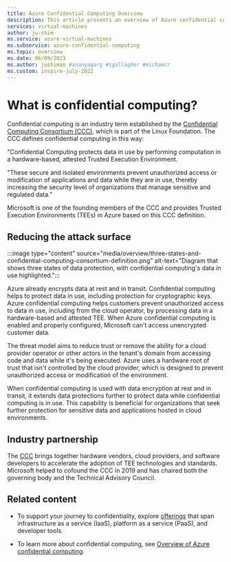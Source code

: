 ```yaml
---
title: Azure Confidential Computing Overview
description: This article presents an overview of Azure confidential computing.
services: virtual-machines
author: ju-shim
ms.service: azure-virtual-machines
ms.subservice: azure-confidential-computing
ms.topic: overview
ms.date: 06/09/2023
ms.author: jushiman #ananyagarg #sgallagher #michamcr
ms.custom: inspire-july-2022
---
```


# What is confidential computing?

Confidential computing is an industry term established by the [Confidential Computing Consortium (CCC)](https://confidentialcomputing.io/wp-content/uploads/sites/10/2023/03/CCC_outreach_whitepaper_updated_November_2022.pdf), which is part of the Linux Foundation. The CCC defines confidential computing in this way:

"Confidential Computing protects data in use by performing computation in a hardware-based, attested Trusted Execution Environment.

"These secure and isolated environments prevent unauthorized access or modification of applications and data while they are in use, thereby increasing the security level of organizations that manage sensitive and regulated data."

Microsoft is one of the founding members of the CCC and provides Trusted Execution Environments (TEEs) in Azure based on this CCC definition.

## Reducing the attack surface

:::image type="content" source="media/overview/three-states-and-confidential-computing-consortium-definition.png" alt-text="Diagram that shows three states of data protection, with confidential computing's data in use highlighted.":::

Azure already encrypts data at rest and in transit. Confidential computing helps to protect data in use, including protection for cryptographic keys. Azure confidential computing helps customers prevent unauthorized access to data in use, including from the cloud operator, by processing data in a hardware-based and attested TEE. When Azure confidential computing is enabled and properly configured, Microsoft can't access unencrypted customer data.

The threat model aims to reduce trust or remove the ability for a cloud provider operator or other actors in the tenant's domain from accessing code and data while it's being executed. Azure uses a hardware root of trust that isn't controlled by the cloud provider, which is designed to prevent unauthorized access or modification of the environment.

When confidential computing is used with data encryption at rest and in transit, it extends data protections further to protect data while confidential computing is in use. This capability is beneficial for organizations that seek further protection for sensitive data and applications hosted in cloud environments.

## Industry partnership

The [CCC](https://confidentialcomputing.io/) brings together hardware vendors, cloud providers, and software developers to accelerate the adoption of TEE technologies and standards. Microsoft helped to cofound the CCC in 2019 and has chaired both the governing body and the Technical Advisory Council.

## Related content

- To support your journey to confidentiality, explore [offerings](https://aka.ms/azurecc) that span infrastructure as a service (IaaS), platform as a service (PaaS), and developer tools.

- To learn more about confidential computing, see [Overview of Azure confidential computing](overview-azure-products.md).
